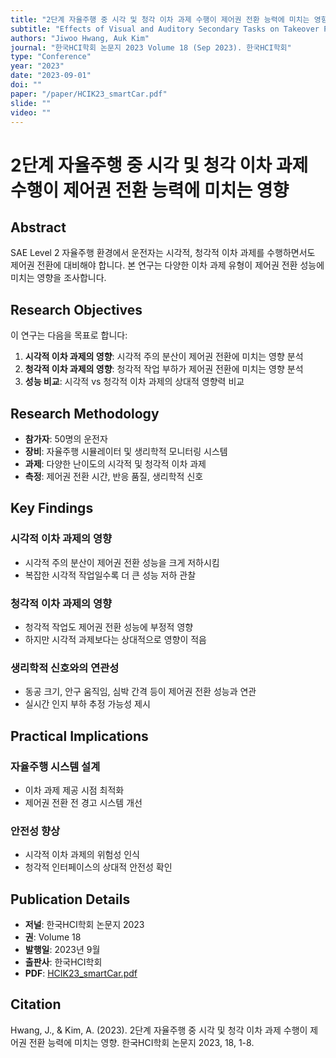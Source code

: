 ```yaml
---
title: "2단계 자율주행 중 시각 및 청각 이차 과제 수행이 제어권 전환 능력에 미치는 영향"
subtitle: "Effects of Visual and Auditory Secondary Tasks on Takeover Performance in SAE Level 2 Automated Driving"
authors: "Jiwoo Hwang, Auk Kim"
journal: "한국HCI학회 논문지 2023 Volume 18 (Sep 2023). 한국HCI학회"
type: "Conference"
year: "2023"
date: "2023-09-01"
doi: ""
paper: "/paper/HCIK23_smartCar.pdf"
slide: ""
video: ""
---
```


# 2단계 자율주행 중 시각 및 청각 이차 과제 수행이 제어권 전환 능력에 미치는 영향

## Abstract

SAE Level 2 자율주행 환경에서 운전자는 시각적, 청각적 이차 과제를 수행하면서도 제어권 전환에 대비해야 합니다. 본 연구는 다양한 이차 과제 유형이 제어권 전환 성능에 미치는 영향을 조사합니다.

## Research Objectives

이 연구는 다음을 목표로 합니다:

1. **시각적 이차 과제의 영향**: 시각적 주의 분산이 제어권 전환에 미치는 영향 분석
2. **청각적 이차 과제의 영향**: 청각적 작업 부하가 제어권 전환에 미치는 영향 분석
3. **성능 비교**: 시각적 vs 청각적 이차 과제의 상대적 영향력 비교

## Research Methodology

- **참가자**: 50명의 운전자
- **장비**: 자율주행 시뮬레이터 및 생리학적 모니터링 시스템
- **과제**: 다양한 난이도의 시각적 및 청각적 이차 과제
- **측정**: 제어권 전환 시간, 반응 품질, 생리학적 신호

## Key Findings

### 시각적 이차 과제의 영향
- 시각적 주의 분산이 제어권 전환 성능을 크게 저하시킴
- 복잡한 시각적 작업일수록 더 큰 성능 저하 관찰

### 청각적 이차 과제의 영향
- 청각적 작업도 제어권 전환 성능에 부정적 영향
- 하지만 시각적 과제보다는 상대적으로 영향이 적음

### 생리학적 신호와의 연관성
- 동공 크기, 안구 움직임, 심박 간격 등이 제어권 전환 성능과 연관
- 실시간 인지 부하 추정 가능성 제시

## Practical Implications

### 자율주행 시스템 설계
- 이차 과제 제공 시점 최적화
- 제어권 전환 전 경고 시스템 개선

### 안전성 향상
- 시각적 이차 과제의 위험성 인식
- 청각적 인터페이스의 상대적 안전성 확인

## Publication Details

- **저널**: 한국HCI학회 논문지 2023
- **권**: Volume 18
- **발행일**: 2023년 9월
- **출판사**: 한국HCI학회
- **PDF**: [HCIK23_smartCar.pdf](/paper/HCIK23_smartCar.pdf)

## Citation

Hwang, J., & Kim, A. (2023). 2단계 자율주행 중 시각 및 청각 이차 과제 수행이 제어권 전환 능력에 미치는 영향. 한국HCI학회 논문지 2023, 18, 1-8. 